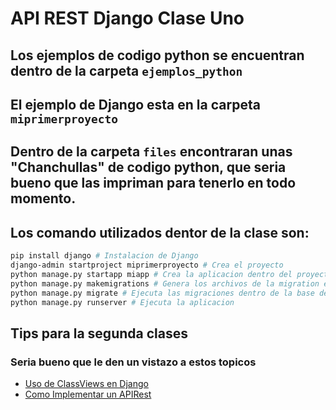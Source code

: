 # API REST Django Clase Uno

## Los ejemplos de codigo python se encuentran dentro de la carpeta `ejemplos_python`


## El ejemplo de Django esta en la carpeta `miprimerproyecto`


## Dentro de la carpeta `files` encontraran unas "Chanchullas" de codigo python, que seria bueno que las impriman para tenerlo en todo momento.

## Los comando utilizados dentor de la clase son:

```bash
pip install django # Instalacion de Django
django-admin startproject miprimerproyecto # Crea el proyecto
python manage.py startapp miapp # Crea la aplicacion dentro del proyecto
python manage.py makemigrations # Genera los archivos de la migration en base a los modelos
python manage.py migrate # Ejecuta las migraciones dentro de la base de datos
python manage.py runserver # Ejecuta la aplicacion
```


## Tips para la segunda clases

### Seria bueno que le den un vistazo a estos topicos

* [Uso de ClassViews en  Django](https://docs.djangoproject.com/en/2.1/topics/class-based-views/)
* [Como Implementar un APIRest](https://www.restapitutorial.com/)
